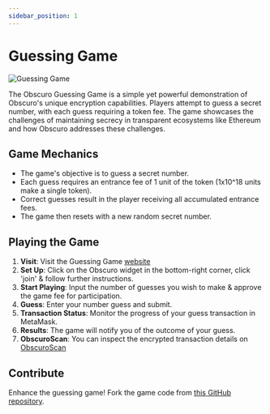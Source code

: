 ```yaml
---
sidebar_position: 1
---
```

# Guessing Game

![Guessing Game](../assets/guessing-game.png)

The Obscuro Guessing Game is a simple yet powerful demonstration of Obscuro's unique encryption capabilities. Players attempt to guess a secret number, with each guess requiring a token fee. The game showcases the challenges of maintaining secrecy in transparent ecosystems like Ethereum and how Obscuro addresses these challenges.

## **Game Mechanics**

- The game's objective is to guess a secret number.
- Each guess requires an entrance fee of 1 unit of the token (1x10^18 units make a single token).
- Correct guesses result in the player receiving all accumulated entrance fees.
- The game then resets with a new random secret number.

## **Playing the Game**

1. **Visit**: Visit the Guessing Game [website](https://guessing-game-with-widget.vercel.app/)
2. **Set Up**: Click on the Obscuro widget in the bottom-right corner, click 'join' & follow further instructions.
3. **Start Playing**: Input the number of guesses you wish to make & approve the game fee for participation.
4. **Guess**: Enter your number guess and submit.
5. **Transaction Status**: Monitor the progress of your guess transaction in MetaMask.
6. **Results**: The game will notify you of the outcome of your guess.
7. **ObscuroScan**: You can inspect the encrypted transaction details on [ObscuroScan](http://testnet.obscuroscan.io/)

## **Contribute**

Enhance the guessing game! Fork the game code from [this GitHub repository](#).